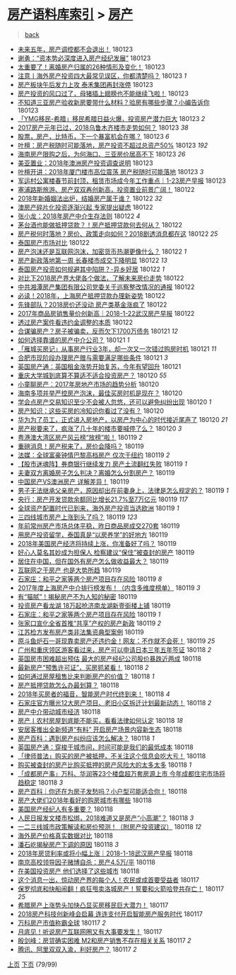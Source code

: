 [房产语料库索引](../../README.md)  > [房产](房产.md)
====
> [back](../README.md)

- [未来五年，房产调控都不会退出！](http://jkwz.applinzi.com/ittc/7061749418632414225.html#%E6%9C%AA%E6%9D%A5%E4%BA%94%E5%B9%B4%EF%BC%8C%E6%88%BF%E4%BA%A7%E8%B0%83%E6%8E%A7%E9%83%BD%E4%B8%8D%E4%BC%9A%E9%80%80%E5%87%BA%EF%BC%81) 180123  
- [谢勇：“资本势必深度进入房产经纪发展”](http://jkwz.applinzi.com/ittc/7061808565155529744.html#%E8%B0%A2%E5%8B%87%EF%BC%9A%E2%80%9C%E8%B5%84%E6%9C%AC%E5%8A%BF%E5%BF%85%E6%B7%B1%E5%BA%A6%E8%BF%9B%E5%85%A5%E6%88%BF%E4%BA%A7%E7%BB%8F%E7%BA%AA%E5%8F%91%E5%B1%95%E2%80%9D) 180123  
- [太重要了！离婚房产归属的26种情形及变化！](http://jkwz.applinzi.com/ittc/7061807066421658640.html#%E5%A4%AA%E9%87%8D%E8%A6%81%E4%BA%86%EF%BC%81%E7%A6%BB%E5%A9%9A%E6%88%BF%E4%BA%A7%E5%BD%92%E5%B1%9E%E7%9A%8426%E7%A7%8D%E6%83%85%E5%BD%A2%E5%8F%8A%E5%8F%98%E5%8C%96%EF%BC%81) 180123  
- [注意丨海外房产投资四大最常见误区，你都清楚吗？](http://jkwz.applinzi.com/ittc/7061797998302856208.html#%E6%B3%A8%E6%84%8F%E4%B8%A8%E6%B5%B7%E5%A4%96%E6%88%BF%E4%BA%A7%E6%8A%95%E8%B5%84%E5%9B%9B%E5%A4%A7%E6%9C%80%E5%B8%B8%E8%A7%81%E8%AF%AF%E5%8C%BA%EF%BC%8C%E4%BD%A0%E9%83%BD%E6%B8%85%E6%A5%9A%E5%90%97%EF%BC%9F) 180123 *1* 
- [房产板块午后发力上攻 泰禾集团再封涨停](http://jkwz.applinzi.com/ittc/7061791642674005002.html#%E6%88%BF%E4%BA%A7%E6%9D%BF%E5%9D%97%E5%8D%88%E5%90%8E%E5%8F%91%E5%8A%9B%E4%B8%8A%E6%94%BB+%E6%B3%B0%E7%A6%BE%E9%9B%86%E5%9B%A2%E5%86%8D%E5%B0%81%E6%B6%A8%E5%81%9C) 180123  
- [房产投资的风口过了，母猪插上翅膀也不能继续飞啦！](http://jkwz.applinzi.com/ittc/7061787249593549834.html#%E6%88%BF%E4%BA%A7%E6%8A%95%E8%B5%84%E7%9A%84%E9%A3%8E%E5%8F%A3%E8%BF%87%E4%BA%86%EF%BC%8C%E6%AF%8D%E7%8C%AA%E6%8F%92%E4%B8%8A%E7%BF%85%E8%86%80%E4%B9%9F%E4%B8%8D%E8%83%BD%E7%BB%A7%E7%BB%AD%E9%A3%9E%E5%95%A6%EF%BC%81) 180123  
- [不知道三亚房产验收新房要带什么材料？验房有哪些步骤？小编告诉你](http://jkwz.applinzi.com/ittc/7061787183646508048.html#%E4%B8%8D%E7%9F%A5%E9%81%93%E4%B8%89%E4%BA%9A%E6%88%BF%E4%BA%A7%E9%AA%8C%E6%94%B6%E6%96%B0%E6%88%BF%E8%A6%81%E5%B8%A6%E4%BB%80%E4%B9%88%E6%9D%90%E6%96%99%EF%BC%9F%E9%AA%8C%E6%88%BF%E6%9C%89%E5%93%AA%E4%BA%9B%E6%AD%A5%E9%AA%A4%EF%BC%9F%E5%B0%8F%E7%BC%96%E5%91%8A%E8%AF%89%E4%BD%A0) 180123  
- [「YMG移民-希腊」移民希腊日益火爆，投资房产潜力巨大](http://jkwz.applinzi.com/ittc/7061771323611546634.html#%E3%80%8CYMG%E7%A7%BB%E6%B0%91-%E5%B8%8C%E8%85%8A%E3%80%8D%E7%A7%BB%E6%B0%91%E5%B8%8C%E8%85%8A%E6%97%A5%E7%9B%8A%E7%81%AB%E7%88%86%EF%BC%8C%E6%8A%95%E8%B5%84%E6%88%BF%E4%BA%A7%E6%BD%9C%E5%8A%9B%E5%B7%A8%E5%A4%A7) 180123 *2* 
- [2017房产元年已过，2018乌鲁木齐楼市走势如何？](http://jkwz.applinzi.com/ittc/7061760514311324678.html#2017%E6%88%BF%E4%BA%A7%E5%85%83%E5%B9%B4%E5%B7%B2%E8%BF%87%EF%BC%8C2018%E4%B9%8C%E9%B2%81%E6%9C%A8%E9%BD%90%E6%A5%BC%E5%B8%82%E8%B5%B0%E5%8A%BF%E5%A6%82%E4%BD%95%EF%BC%9F) 180123 *38* 
- [股票，房产，比特币，下一个暴富机会在哪？](http://jkwz.applinzi.com/ittc/7061734324838073351.html#%E8%82%A1%E7%A5%A8%EF%BC%8C%E6%88%BF%E4%BA%A7%EF%BC%8C%E6%AF%94%E7%89%B9%E5%B8%81%EF%BC%8C%E4%B8%8B%E4%B8%80%E4%B8%AA%E6%9A%B4%E5%AF%8C%E6%9C%BA%E4%BC%9A%E5%9C%A8%E5%93%AA%EF%BC%9F) 180123 *6* 
- [叶檀：房产税随时可能落地，房产投资不超过总资产50%](http://jkwz.applinzi.com/ittc/7061719369954886663.html#%E5%8F%B6%E6%AA%80%EF%BC%9A%E6%88%BF%E4%BA%A7%E7%A8%8E%E9%9A%8F%E6%97%B6%E5%8F%AF%E8%83%BD%E8%90%BD%E5%9C%B0%EF%BC%8C%E6%88%BF%E4%BA%A7%E6%8A%95%E8%B5%84%E4%B8%8D%E8%B6%85%E8%BF%87%E6%80%BB%E8%B5%84%E4%BA%A750%25) 180123 *192* 
- [海南房产限购之后，为何海口、三亚房价居高不下](http://jkwz.applinzi.com/ittc/7061712281342051335.html#%E6%B5%B7%E5%8D%97%E6%88%BF%E4%BA%A7%E9%99%90%E8%B4%AD%E4%B9%8B%E5%90%8E%EF%BC%8C%E4%B8%BA%E4%BD%95%E6%B5%B7%E5%8F%A3%E3%80%81%E4%B8%89%E4%BA%9A%E6%88%BF%E4%BB%B7%E5%B1%85%E9%AB%98%E4%B8%8D%E4%B8%8B) 180123 *26* 
- [美亚置业：2018年澳洲房产投资调查说明](http://jkwz.applinzi.com/ittc/7061708590685881355.html#%E7%BE%8E%E4%BA%9A%E7%BD%AE%E4%B8%9A%EF%BC%9A2018%E5%B9%B4%E6%BE%B3%E6%B4%B2%E6%88%BF%E4%BA%A7%E6%8A%95%E8%B5%84%E8%B0%83%E6%9F%A5%E8%AF%B4%E6%98%8E) 180123  
- [叶檀开讲：2018年厦门楼市高位震荡 房产税随时可能落地](http://jkwz.applinzi.com/ittc/7061690500933747723.html#%E5%8F%B6%E6%AA%80%E5%BC%80%E8%AE%B2%EF%BC%9A2018%E5%B9%B4%E5%8E%A6%E9%97%A8%E6%A5%BC%E5%B8%82%E9%AB%98%E4%BD%8D%E9%9C%87%E8%8D%A1+%E6%88%BF%E4%BA%A7%E7%A8%8E%E9%9A%8F%E6%97%B6%E5%8F%AF%E8%83%BD%E8%90%BD%E5%9C%B0) 180123 *3* 
- [军运村公寓楼春节前封顶，租赁市场成今年工作重点｜1-23房产早报](http://jkwz.applinzi.com/ittc/7061688691607471120.html#%E5%86%9B%E8%BF%90%E6%9D%91%E5%85%AC%E5%AF%93%E6%A5%BC%E6%98%A5%E8%8A%82%E5%89%8D%E5%B0%81%E9%A1%B6%EF%BC%8C%E7%A7%9F%E8%B5%81%E5%B8%82%E5%9C%BA%E6%88%90%E4%BB%8A%E5%B9%B4%E5%B7%A5%E4%BD%9C%E9%87%8D%E7%82%B9%EF%BD%9C1-23%E6%88%BF%E4%BA%A7%E6%97%A9%E6%8A%A5) 180123  
- [塞浦路斯旅游、房产双双再创新高，投资置业前景广阔！](http://jkwz.applinzi.com/ittc/7061498881219494918.html#%E5%A1%9E%E6%B5%A6%E8%B7%AF%E6%96%AF%E6%97%85%E6%B8%B8%E3%80%81%E6%88%BF%E4%BA%A7%E5%8F%8C%E5%8F%8C%E5%86%8D%E5%88%9B%E6%96%B0%E9%AB%98%EF%BC%8C%E6%8A%95%E8%B5%84%E7%BD%AE%E4%B8%9A%E5%89%8D%E6%99%AF%E5%B9%BF%E9%98%94%EF%BC%81) 180122  
- [2018年新婚姻法出炉，结婚房产属于谁？](http://jkwz.applinzi.com/ittc/7061459965821060107.html#2018%E5%B9%B4%E6%96%B0%E5%A9%9A%E5%A7%BB%E6%B3%95%E5%87%BA%E7%82%89%EF%BC%8C%E7%BB%93%E5%A9%9A%E6%88%BF%E4%BA%A7%E5%B1%9E%E4%BA%8E%E8%B0%81%EF%BC%9F) 180122 *32* 
- [澳房产碎片化投资逐渐兴起 专家提出疑虑](http://jkwz.applinzi.com/ittc/7061454340240180241.html#%E6%BE%B3%E6%88%BF%E4%BA%A7%E7%A2%8E%E7%89%87%E5%8C%96%E6%8A%95%E8%B5%84%E9%80%90%E6%B8%90%E5%85%B4%E8%B5%B7+%E4%B8%93%E5%AE%B6%E6%8F%90%E5%87%BA%E7%96%91%E8%99%91) 180122  
- [张小龙：2018年房产中介生存法则](http://jkwz.applinzi.com/ittc/7061451738970588170.html#%E5%BC%A0%E5%B0%8F%E9%BE%99%EF%BC%9A2018%E5%B9%B4%E6%88%BF%E4%BA%A7%E4%B8%AD%E4%BB%8B%E7%94%9F%E5%AD%98%E6%B3%95%E5%88%99) 180122 *4* 
- [茅台酒也能做抵押贷款？！房产抵押贷款何去何从？](http://jkwz.applinzi.com/ittc/7061446884973872144.html#%E8%8C%85%E5%8F%B0%E9%85%92%E4%B9%9F%E8%83%BD%E5%81%9A%E6%8A%B5%E6%8A%BC%E8%B4%B7%E6%AC%BE%EF%BC%9F%EF%BC%81%E6%88%BF%E4%BA%A7%E6%8A%B5%E6%8A%BC%E8%B4%B7%E6%AC%BE%E4%BD%95%E5%8E%BB%E4%BD%95%E4%BB%8E%EF%BC%9F) 180122  
- [房产税何时落地？房价、政策走向如何？2018剧透消息都在这](http://jkwz.applinzi.com/ittc/7061438299116143627.html#%E6%88%BF%E4%BA%A7%E7%A8%8E%E4%BD%95%E6%97%B6%E8%90%BD%E5%9C%B0%EF%BC%9F%E6%88%BF%E4%BB%B7%E3%80%81%E6%94%BF%E7%AD%96%E8%B5%B0%E5%90%91%E5%A6%82%E4%BD%95%EF%BC%9F2018%E5%89%A7%E9%80%8F%E6%B6%88%E6%81%AF%E9%83%BD%E5%9C%A8%E8%BF%99) 180122 *25* 
- [泰国房产市场对比](http://jkwz.applinzi.com/ittc/7061419038704403467.html#%E6%B3%B0%E5%9B%BD%E6%88%BF%E4%BA%A7%E5%B8%82%E5%9C%BA%E5%AF%B9%E6%AF%94) 180122  
- [房产泡沫还是互联网泡沫，加密货币热潮更像什么？](http://jkwz.applinzi.com/ittc/7061418561094829067.html#%E6%88%BF%E4%BA%A7%E6%B3%A1%E6%B2%AB%E8%BF%98%E6%98%AF%E4%BA%92%E8%81%94%E7%BD%91%E6%B3%A1%E6%B2%AB%EF%BC%8C%E5%8A%A0%E5%AF%86%E8%B4%A7%E5%B8%81%E7%83%AD%E6%BD%AE%E6%9B%B4%E5%83%8F%E4%BB%80%E4%B9%88%EF%BC%9F) 180122 *1* 
- [房产新政落地第一周 长春楼市成交下降明显](http://jkwz.applinzi.com/ittc/7061410736708781063.html#%E6%88%BF%E4%BA%A7%E6%96%B0%E6%94%BF%E8%90%BD%E5%9C%B0%E7%AC%AC%E4%B8%80%E5%91%A8+%E9%95%BF%E6%98%A5%E6%A5%BC%E5%B8%82%E6%88%90%E4%BA%A4%E4%B8%8B%E9%99%8D%E6%98%8E%E6%98%BE) 180122 *13* 
- [泰国房产投资如何规避其中陷阱？-异乡好居](http://jkwz.applinzi.com/ittc/7061400136507196433.html#%E6%B3%B0%E5%9B%BD%E6%88%BF%E4%BA%A7%E6%8A%95%E8%B5%84%E5%A6%82%E4%BD%95%E8%A7%84%E9%81%BF%E5%85%B6%E4%B8%AD%E9%99%B7%E9%98%B1%EF%BC%9F-%E5%BC%82%E4%B9%A1%E5%A5%BD%E5%B1%85) 180122 *1* 
- [对比下2018房产界大佬各个做法，了解未来房价走势](http://jkwz.applinzi.com/ittc/7061046568348550154.html#%E5%AF%B9%E6%AF%94%E4%B8%8B2018%E6%88%BF%E4%BA%A7%E7%95%8C%E5%A4%A7%E4%BD%AC%E5%90%84%E4%B8%AA%E5%81%9A%E6%B3%95%EF%BC%8C%E4%BA%86%E8%A7%A3%E6%9C%AA%E6%9D%A5%E6%88%BF%E4%BB%B7%E8%B5%B0%E5%8A%BF) 180122  
- [中共湘潭房产集团有限公司党委关于巡察整改情况的通报](http://jkwz.applinzi.com/ittc/7061379558337414161.html#%E4%B8%AD%E5%85%B1%E6%B9%98%E6%BD%AD%E6%88%BF%E4%BA%A7%E9%9B%86%E5%9B%A2%E6%9C%89%E9%99%90%E5%85%AC%E5%8F%B8%E5%85%9A%E5%A7%94%E5%85%B3%E4%BA%8E%E5%B7%A1%E5%AF%9F%E6%95%B4%E6%94%B9%E6%83%85%E5%86%B5%E7%9A%84%E9%80%9A%E6%8A%A5) 180122  
- [必读！2018年，上海房产抵押贷款办理新姿势](http://jkwz.applinzi.com/ittc/7061350537016902662.html#%E5%BF%85%E8%AF%BB%EF%BC%812018%E5%B9%B4%EF%BC%8C%E4%B8%8A%E6%B5%B7%E6%88%BF%E4%BA%A7%E6%8A%B5%E6%8A%BC%E8%B4%B7%E6%AC%BE%E5%8A%9E%E7%90%86%E6%96%B0%E5%A7%BF%E5%8A%BF) 180122  
- [先锋部队？2018房价还没动 房产类基金涨疯了](http://jkwz.applinzi.com/ittc/7060325221632836625.html#%E5%85%88%E9%94%8B%E9%83%A8%E9%98%9F%EF%BC%9F2018%E6%88%BF%E4%BB%B7%E8%BF%98%E6%B2%A1%E5%8A%A8+%E6%88%BF%E4%BA%A7%E7%B1%BB%E5%9F%BA%E9%87%91%E6%B6%A8%E7%96%AF%E4%BA%86) 180122  
- [2017年商品房销售量价创新高｜2018-1-22武汉房产早报](http://jkwz.applinzi.com/ittc/7061320126270276614.html#2017%E5%B9%B4%E5%95%86%E5%93%81%E6%88%BF%E9%94%80%E5%94%AE%E9%87%8F%E4%BB%B7%E5%88%9B%E6%96%B0%E9%AB%98%EF%BD%9C2018-1-22%E6%AD%A6%E6%B1%89%E6%88%BF%E4%BA%A7%E6%97%A9%E6%8A%A5) 180122  
- [透过房产案件看违约金调整的本质](http://jkwz.applinzi.com/ittc/7061316268131353616.html#%E9%80%8F%E8%BF%87%E6%88%BF%E4%BA%A7%E6%A1%88%E4%BB%B6%E7%9C%8B%E8%BF%9D%E7%BA%A6%E9%87%91%E8%B0%83%E6%95%B4%E7%9A%84%E6%9C%AC%E8%B4%A8) 180122  
- [合谋骗房产？房子被骗卖，反而欠下1700万债务](http://jkwz.applinzi.com/ittc/7061145286305383435.html#%E5%90%88%E8%B0%8B%E9%AA%97%E6%88%BF%E4%BA%A7%EF%BC%9F%E6%88%BF%E5%AD%90%E8%A2%AB%E9%AA%97%E5%8D%96%EF%BC%8C%E5%8F%8D%E8%80%8C%E6%AC%A0%E4%B8%8B1700%E4%B8%87%E5%80%BA%E5%8A%A1) 180121 *12* 
- [如何选择靠谱的房产中介公司？](http://jkwz.applinzi.com/ittc/7061115070052828176.html#%E5%A6%82%E4%BD%95%E9%80%89%E6%8B%A9%E9%9D%A0%E8%B0%B1%E7%9A%84%E6%88%BF%E4%BA%A7%E4%B8%AD%E4%BB%8B%E5%85%AC%E5%8F%B8%EF%BC%9F) 180121 *1* 
- [「雁城买房记」从事房产行业3年，却一次又一次错过购房时机](http://jkwz.applinzi.com/ittc/7061036224687375366.html#%E3%80%8C%E9%9B%81%E5%9F%8E%E4%B9%B0%E6%88%BF%E8%AE%B0%E3%80%8D%E4%BB%8E%E4%BA%8B%E6%88%BF%E4%BA%A7%E8%A1%8C%E4%B8%9A3%E5%B9%B4%EF%BC%8C%E5%8D%B4%E4%B8%80%E6%AC%A1%E5%8F%88%E4%B8%80%E6%AC%A1%E9%94%99%E8%BF%87%E8%B4%AD%E6%88%BF%E6%97%B6%E6%9C%BA) 180121 *11* 
- [合肥市现阶段办理房产赠与需要满足哪些条件](http://jkwz.applinzi.com/ittc/7061016267698209808.html#%E5%90%88%E8%82%A5%E5%B8%82%E7%8E%B0%E9%98%B6%E6%AE%B5%E5%8A%9E%E7%90%86%E6%88%BF%E4%BA%A7%E8%B5%A0%E4%B8%8E%E9%9C%80%E8%A6%81%E6%BB%A1%E8%B6%B3%E5%93%AA%E4%BA%9B%E6%9D%A1%E4%BB%B6) 180121 *3* 
- [英国房产通：英国租金涨势开始复苏，今年有望回升](http://jkwz.applinzi.com/ittc/7060992810784654353.html#%E8%8B%B1%E5%9B%BD%E6%88%BF%E4%BA%A7%E9%80%9A%EF%BC%9A%E8%8B%B1%E5%9B%BD%E7%A7%9F%E9%87%91%E6%B6%A8%E5%8A%BF%E5%BC%80%E5%A7%8B%E5%A4%8D%E8%8B%8F%EF%BC%8C%E4%BB%8A%E5%B9%B4%E6%9C%89%E6%9C%9B%E5%9B%9E%E5%8D%87) 180121  
- [重庆大学城到底算不算适不适合投资房产？](http://jkwz.applinzi.com/ittc/7060702249305506826.html#%E9%87%8D%E5%BA%86%E5%A4%A7%E5%AD%A6%E5%9F%8E%E5%88%B0%E5%BA%95%E7%AE%97%E4%B8%8D%E7%AE%97%E9%80%82%E4%B8%8D%E9%80%82%E5%90%88%E6%8A%95%E8%B5%84%E6%88%BF%E4%BA%A7%EF%BC%9F) 180120 *55* 
- [小童聊房产：2017年房地产市场的趋势分析](http://jkwz.applinzi.com/ittc/7060695026990842887.html#%E5%B0%8F%E7%AB%A5%E8%81%8A%E6%88%BF%E4%BA%A7%EF%BC%9A2017%E5%B9%B4%E6%88%BF%E5%9C%B0%E4%BA%A7%E5%B8%82%E5%9C%BA%E7%9A%84%E8%B6%8B%E5%8A%BF%E5%88%86%E6%9E%90) 180120  
- [海南多项并举严控房产泡沫，最佳买房时机是现在？](http://jkwz.applinzi.com/ittc/7060688941638747143.html#%E6%B5%B7%E5%8D%97%E5%A4%9A%E9%A1%B9%E5%B9%B6%E4%B8%BE%E4%B8%A5%E6%8E%A7%E6%88%BF%E4%BA%A7%E6%B3%A1%E6%B2%AB%EF%BC%8C%E6%9C%80%E4%BD%B3%E4%B9%B0%E6%88%BF%E6%97%B6%E6%9C%BA%E6%98%AF%E7%8E%B0%E5%9C%A8%EF%BC%9F) 180120  
- [学会点房产交易知识至少不会被人忽悠，还可以避免纠纷出现](http://jkwz.applinzi.com/ittc/7060685026608284689.html#%E5%AD%A6%E4%BC%9A%E7%82%B9%E6%88%BF%E4%BA%A7%E4%BA%A4%E6%98%93%E7%9F%A5%E8%AF%86%E8%87%B3%E5%B0%91%E4%B8%8D%E4%BC%9A%E8%A2%AB%E4%BA%BA%E5%BF%BD%E6%82%A0%EF%BC%8C%E8%BF%98%E5%8F%AF%E4%BB%A5%E9%81%BF%E5%85%8D%E7%BA%A0%E7%BA%B7%E5%87%BA%E7%8E%B0) 180120 *1* 
- [房产知识：这些买房的冷知识你看过了没有？](http://jkwz.applinzi.com/ittc/7060680994409939975.html#%E6%88%BF%E4%BA%A7%E7%9F%A5%E8%AF%86%EF%BC%9A%E8%BF%99%E4%BA%9B%E4%B9%B0%E6%88%BF%E7%9A%84%E5%86%B7%E7%9F%A5%E8%AF%86%E4%BD%A0%E7%9C%8B%E8%BF%87%E4%BA%86%E6%B2%A1%E6%9C%89%EF%BC%9F) 180120  
- [华为为了员工，正式进入房地产，以房产为中心的时代接近尾声了](http://jkwz.applinzi.com/ittc/7060630385640080394.html#%E5%8D%8E%E4%B8%BA%E4%B8%BA%E4%BA%86%E5%91%98%E5%B7%A5%EF%BC%8C%E6%AD%A3%E5%BC%8F%E8%BF%9B%E5%85%A5%E6%88%BF%E5%9C%B0%E4%BA%A7%EF%BC%8C%E4%BB%A5%E6%88%BF%E4%BA%A7%E4%B8%BA%E4%B8%AD%E5%BF%83%E7%9A%84%E6%97%B6%E4%BB%A3%E6%8E%A5%E8%BF%91%E5%B0%BE%E5%A3%B0%E4%BA%86) 180120 *21* 
- [房产税要来了，疯涨了几十年的楼市要喊停了么？](http://jkwz.applinzi.com/ittc/7060612804053042182.html#%E6%88%BF%E4%BA%A7%E7%A8%8E%E8%A6%81%E6%9D%A5%E4%BA%86%EF%BC%8C%E7%96%AF%E6%B6%A8%E4%BA%86%E5%87%A0%E5%8D%81%E5%B9%B4%E7%9A%84%E6%A5%BC%E5%B8%82%E8%A6%81%E5%96%8A%E5%81%9C%E4%BA%86%E4%B9%88%EF%BC%9F) 180120 *3* 
- [粤港澳大湾区房产风云榜“放榜”啦！](http://jkwz.applinzi.com/ittc/7060349304009393159.html#%E7%B2%A4%E6%B8%AF%E6%BE%B3%E5%A4%A7%E6%B9%BE%E5%8C%BA%E6%88%BF%E4%BA%A7%E9%A3%8E%E4%BA%91%E6%A6%9C%E2%80%9C%E6%94%BE%E6%A6%9C%E2%80%9D%E5%95%A6%EF%BC%81) 180119 *2* 
- [重磅消息！房产税来了，房价会降吗？](http://jkwz.applinzi.com/ittc/7060343739598242823.html#%E9%87%8D%E7%A3%85%E6%B6%88%E6%81%AF%EF%BC%81%E6%88%BF%E4%BA%A7%E7%A8%8E%E6%9D%A5%E4%BA%86%EF%BC%8C%E6%88%BF%E4%BB%B7%E4%BC%9A%E9%99%8D%E5%90%97%EF%BC%9F) 180119  
- [法媒：全球富豪钟情巴黎高档房产 仅次于纽约](http://jkwz.applinzi.com/ittc/7060328943033254918.html#%E6%B3%95%E5%AA%92%EF%BC%9A%E5%85%A8%E7%90%83%E5%AF%8C%E8%B1%AA%E9%92%9F%E6%83%85%E5%B7%B4%E9%BB%8E%E9%AB%98%E6%A1%A3%E6%88%BF%E4%BA%A7+%E4%BB%85%E6%AC%A1%E4%BA%8E%E7%BA%BD%E7%BA%A6) 180119 *2* 
- [【股市迷魂阵】券商银行继续发力 房产土流翻红失败](http://jkwz.applinzi.com/ittc/7060335539444515856.html#%E3%80%90%E8%82%A1%E5%B8%82%E8%BF%B7%E9%AD%82%E9%98%B5%E3%80%91%E5%88%B8%E5%95%86%E9%93%B6%E8%A1%8C%E7%BB%A7%E7%BB%AD%E5%8F%91%E5%8A%9B+%E6%88%BF%E4%BA%A7%E5%9C%9F%E6%B5%81%E7%BF%BB%E7%BA%A2%E5%A4%B1%E8%B4%A5) 180119 *1* 
- [夫妻双方离婚房子怎么判决？离婚怎么分割房产？](http://jkwz.applinzi.com/ittc/7060321260263703563.html#%E5%A4%AB%E5%A6%BB%E5%8F%8C%E6%96%B9%E7%A6%BB%E5%A9%9A%E6%88%BF%E5%AD%90%E6%80%8E%E4%B9%88%E5%88%A4%E5%86%B3%EF%BC%9F%E7%A6%BB%E5%A9%9A%E6%80%8E%E4%B9%88%E5%88%86%E5%89%B2%E6%88%BF%E4%BA%A7%EF%BC%9F) 180119  
- [中国房产VS澳洲房产 详解差异！](http://jkwz.applinzi.com/ittc/7060320981640283153.html#%E4%B8%AD%E5%9B%BD%E6%88%BF%E4%BA%A7VS%E6%BE%B3%E6%B4%B2%E6%88%BF%E4%BA%A7+%E8%AF%A6%E8%A7%A3%E5%B7%AE%E5%BC%82%EF%BC%81) 180119  
- [男子无法继承父亲房产，原因却出在前妻身上，法律是怎么规定的？](http://jkwz.applinzi.com/ittc/7060311930785235979.html#%E7%94%B7%E5%AD%90%E6%97%A0%E6%B3%95%E7%BB%A7%E6%89%BF%E7%88%B6%E4%BA%B2%E6%88%BF%E4%BA%A7%EF%BC%8C%E5%8E%9F%E5%9B%A0%E5%8D%B4%E5%87%BA%E5%9C%A8%E5%89%8D%E5%A6%BB%E8%BA%AB%E4%B8%8A%EF%BC%8C%E6%B3%95%E5%BE%8B%E6%98%AF%E6%80%8E%E4%B9%88%E8%A7%84%E5%AE%9A%E7%9A%84%EF%BC%9F) 180119 *1* 
- [央行：房产开发贷款余额同比增长21.7%至7万亿元](http://jkwz.applinzi.com/ittc/7060309213593469969.html#%E5%A4%AE%E8%A1%8C%EF%BC%9A%E6%88%BF%E4%BA%A7%E5%BC%80%E5%8F%91%E8%B4%B7%E6%AC%BE%E4%BD%99%E9%A2%9D%E5%90%8C%E6%AF%94%E5%A2%9E%E9%95%BF21.7%25%E8%87%B37%E4%B8%87%E4%BA%BF%E5%85%83) 180119 *117* 
- [全球资产配置时代已到来，海外房产投资当选欧洲](http://jkwz.applinzi.com/ittc/7059540900198220811.html#%E5%85%A8%E7%90%83%E8%B5%84%E4%BA%A7%E9%85%8D%E7%BD%AE%E6%97%B6%E4%BB%A3%E5%B7%B2%E5%88%B0%E6%9D%A5%EF%BC%8C%E6%B5%B7%E5%A4%96%E6%88%BF%E4%BA%A7%E6%8A%95%E8%B5%84%E5%BD%93%E9%80%89%E6%AC%A7%E6%B4%B2) 180119 *1* 
- [三四线城市房产上涨到头了吗？](http://jkwz.applinzi.com/ittc/7060272899057779719.html#%E4%B8%89%E5%9B%9B%E7%BA%BF%E5%9F%8E%E5%B8%82%E6%88%BF%E4%BA%A7%E4%B8%8A%E6%B6%A8%E5%88%B0%E5%A4%B4%E4%BA%86%E5%90%97%EF%BC%9F) 180119 *123* 
- [年前常州房产市场总体平稳，昨日商品房成交270套](http://jkwz.applinzi.com/ittc/7060260928199590923.html#%E5%B9%B4%E5%89%8D%E5%B8%B8%E5%B7%9E%E6%88%BF%E4%BA%A7%E5%B8%82%E5%9C%BA%E6%80%BB%E4%BD%93%E5%B9%B3%E7%A8%B3%EF%BC%8C%E6%98%A8%E6%97%A5%E5%95%86%E5%93%81%E6%88%BF%E6%88%90%E4%BA%A4270%E5%A5%97) 180119  
- [用房产投资留学，泰国真是“以房养学”的好地方](http://jkwz.applinzi.com/ittc/7060248221828252679.html#%E7%94%A8%E6%88%BF%E4%BA%A7%E6%8A%95%E8%B5%84%E7%95%99%E5%AD%A6%EF%BC%8C%E6%B3%B0%E5%9B%BD%E7%9C%9F%E6%98%AF%E2%80%9C%E4%BB%A5%E6%88%BF%E5%85%BB%E5%AD%A6%E2%80%9D%E7%9A%84%E5%A5%BD%E5%9C%B0%E6%96%B9) 180119  
- [2018年美国房产经济将持续上涨，你准备好了吗？](http://jkwz.applinzi.com/ittc/7060239253357724689.html#2018%E5%B9%B4%E7%BE%8E%E5%9B%BD%E6%88%BF%E4%BA%A7%E7%BB%8F%E6%B5%8E%E5%B0%86%E6%8C%81%E7%BB%AD%E4%B8%8A%E6%B6%A8%EF%BC%8C%E4%BD%A0%E5%87%86%E5%A4%87%E5%A5%BD%E4%BA%86%E5%90%97%EF%BC%9F) 180119  
- [好心人莫名其妙成为担保人 检察建议“保住”被查封的房产](http://jkwz.applinzi.com/ittc/7060235175013647370.html#%E5%A5%BD%E5%BF%83%E4%BA%BA%E8%8E%AB%E5%90%8D%E5%85%B6%E5%A6%99%E6%88%90%E4%B8%BA%E6%8B%85%E4%BF%9D%E4%BA%BA+%E6%A3%80%E5%AF%9F%E5%BB%BA%E8%AE%AE%E2%80%9C%E4%BF%9D%E4%BD%8F%E2%80%9D%E8%A2%AB%E6%9F%A5%E5%B0%81%E7%9A%84%E6%88%BF%E4%BA%A7) 180119  
- [居住在中国，但在国外有房产怎么做收益最大？](http://jkwz.applinzi.com/ittc/7060233015987274758.html#%E5%B1%85%E4%BD%8F%E5%9C%A8%E4%B8%AD%E5%9B%BD%EF%BC%8C%E4%BD%86%E5%9C%A8%E5%9B%BD%E5%A4%96%E6%9C%89%E6%88%BF%E4%BA%A7%E6%80%8E%E4%B9%88%E5%81%9A%E6%94%B6%E7%9B%8A%E6%9C%80%E5%A4%A7%EF%BC%9F) 180119  
- [互联网之于房产 也是大势所趋](http://jkwz.applinzi.com/ittc/7060228146064786442.html#%E4%BA%92%E8%81%94%E7%BD%91%E4%B9%8B%E4%BA%8E%E6%88%BF%E4%BA%A7+%E4%B9%9F%E6%98%AF%E5%A4%A7%E5%8A%BF%E6%89%80%E8%B6%8B) 180119  
- [石家庄：和平之家等两个房产项目存在风险](http://jkwz.applinzi.com/ittc/7060227750294455307.html#%E7%9F%B3%E5%AE%B6%E5%BA%84%EF%BC%9A%E5%92%8C%E5%B9%B3%E4%B9%8B%E5%AE%B6%E7%AD%89%E4%B8%A4%E4%B8%AA%E6%88%BF%E4%BA%A7%E9%A1%B9%E7%9B%AE%E5%AD%98%E5%9C%A8%E9%A3%8E%E9%99%A9) 180119 *8* 
- [2017年度上海房产中介排行榜发布！（内含多维度榜单）](http://jkwz.applinzi.com/ittc/7060224669875962890.html#2017%E5%B9%B4%E5%BA%A6%E4%B8%8A%E6%B5%B7%E6%88%BF%E4%BA%A7%E4%B8%AD%E4%BB%8B%E6%8E%92%E8%A1%8C%E6%A6%9C%E5%8F%91%E5%B8%83%EF%BC%81%EF%BC%88%E5%86%85%E5%90%AB%E5%A4%9A%E7%BB%B4%E5%BA%A6%E6%A6%9C%E5%8D%95%EF%BC%89) 180119 *3* 
- [有“猫腻”！揭秘房产不为人知的秘密](http://jkwz.applinzi.com/ittc/7060224459112186887.html#%E6%9C%89%E2%80%9C%E7%8C%AB%E8%85%BB%E2%80%9D%EF%BC%81%E6%8F%AD%E7%A7%98%E6%88%BF%E4%BA%A7%E4%B8%8D%E4%B8%BA%E4%BA%BA%E7%9F%A5%E7%9A%84%E7%A7%98%E5%AF%86) 180119  
- [投资房产看龙湖 18万起抢济南龙湖新壹街楼上铺](http://jkwz.applinzi.com/ittc/7060221345906820107.html#%E6%8A%95%E8%B5%84%E6%88%BF%E4%BA%A7%E7%9C%8B%E9%BE%99%E6%B9%96+18%E4%B8%87%E8%B5%B7%E6%8A%A2%E6%B5%8E%E5%8D%97%E9%BE%99%E6%B9%96%E6%96%B0%E5%A3%B9%E8%A1%97%E6%A5%BC%E4%B8%8A%E9%93%BA) 180119  
- [石家庄：和平之家等两个房产项目存在风险](http://jkwz.applinzi.com/ittc/7060219667707069447.html#%E7%9F%B3%E5%AE%B6%E5%BA%84%EF%BC%9A%E5%92%8C%E5%B9%B3%E4%B9%8B%E5%AE%B6%E7%AD%89%E4%B8%A4%E4%B8%AA%E6%88%BF%E4%BA%A7%E9%A1%B9%E7%9B%AE%E5%AD%98%E5%9C%A8%E9%A3%8E%E9%99%A9) 180119 *1* 
- [张家口宣化全省首推“共享”产权的房产新政](http://jkwz.applinzi.com/ittc/7060205844589724678.html#%E5%BC%A0%E5%AE%B6%E5%8F%A3%E5%AE%A3%E5%8C%96%E5%85%A8%E7%9C%81%E9%A6%96%E6%8E%A8%E2%80%9C%E5%85%B1%E4%BA%AB%E2%80%9D%E4%BA%A7%E6%9D%83%E7%9A%84%E6%88%BF%E4%BA%A7%E6%96%B0%E6%94%BF) 180119 *2* 
- [江苏检方发布房产类非法集资典型案例](http://jkwz.applinzi.com/ittc/7060183615080498192.html#%E6%B1%9F%E8%8B%8F%E6%A3%80%E6%96%B9%E5%8F%91%E5%B8%83%E6%88%BF%E4%BA%A7%E7%B1%BB%E9%9D%9E%E6%B3%95%E9%9B%86%E8%B5%84%E5%85%B8%E5%9E%8B%E6%A1%88%E4%BE%8B) 180119  
- [原斗鱼炉石一哥现靠卖房产还违约金！网友：不作就不会死！](http://jkwz.applinzi.com/ittc/7060087722905961482.html#%E5%8E%9F%E6%96%97%E9%B1%BC%E7%82%89%E7%9F%B3%E4%B8%80%E5%93%A5%E7%8E%B0%E9%9D%A0%E5%8D%96%E6%88%BF%E4%BA%A7%E8%BF%98%E8%BF%9D%E7%BA%A6%E9%87%91%EF%BC%81%E7%BD%91%E5%8F%8B%EF%BC%9A%E4%B8%8D%E4%BD%9C%E5%B0%B1%E4%B8%8D%E4%BC%9A%E6%AD%BB%EF%BC%81) 180119 *25* 
- [广州和重庆领区游客看过来，房产可以申请日本三年五年签证](http://jkwz.applinzi.com/ittc/7060039266619360266.html#%E5%B9%BF%E5%B7%9E%E5%92%8C%E9%87%8D%E5%BA%86%E9%A2%86%E5%8C%BA%E6%B8%B8%E5%AE%A2%E7%9C%8B%E8%BF%87%E6%9D%A5%EF%BC%8C%E6%88%BF%E4%BA%A7%E5%8F%AF%E4%BB%A5%E7%94%B3%E8%AF%B7%E6%97%A5%E6%9C%AC%E4%B8%89%E5%B9%B4%E4%BA%94%E5%B9%B4%E7%AD%BE%E8%AF%81) 180118 *2* 
- [英国房市困难超出预估 最大的房产经纪公司股价暴跌近两成](http://jkwz.applinzi.com/ittc/7059995049125741579.html#%E8%8B%B1%E5%9B%BD%E6%88%BF%E5%B8%82%E5%9B%B0%E9%9A%BE%E8%B6%85%E5%87%BA%E9%A2%84%E4%BC%B0+%E6%9C%80%E5%A4%A7%E7%9A%84%E6%88%BF%E4%BA%A7%E7%BB%8F%E7%BA%AA%E5%85%AC%E5%8F%B8%E8%82%A1%E4%BB%B7%E6%9A%B4%E8%B7%8C%E8%BF%91%E4%B8%A4%E6%88%90) 180118  
- [最新房产“预售许可证”，买房抓紧看！](http://jkwz.applinzi.com/ittc/7059979750431261712.html#%E6%9C%80%E6%96%B0%E6%88%BF%E4%BA%A7%E2%80%9C%E9%A2%84%E5%94%AE%E8%AE%B8%E5%8F%AF%E8%AF%81%E2%80%9D%EF%BC%8C%E4%B9%B0%E6%88%BF%E6%8A%93%E7%B4%A7%E7%9C%8B%EF%BC%81) 180118 *2* 
- [如何通过房屋租售比来判断房产的价值？](http://jkwz.applinzi.com/ittc/7059979058136220689.html#%E5%A6%82%E4%BD%95%E9%80%9A%E8%BF%87%E6%88%BF%E5%B1%8B%E7%A7%9F%E5%94%AE%E6%AF%94%E6%9D%A5%E5%88%A4%E6%96%AD%E6%88%BF%E4%BA%A7%E7%9A%84%E4%BB%B7%E5%80%BC%EF%BC%9F) 180118 *1* 
- [房产抵押贷款怎么办最划算？](http://jkwz.applinzi.com/ittc/7059968552793015307.html#%E6%88%BF%E4%BA%A7%E6%8A%B5%E6%8A%BC%E8%B4%B7%E6%AC%BE%E6%80%8E%E4%B9%88%E5%8A%9E%E6%9C%80%E5%88%92%E7%AE%97%EF%BC%9F) 180118  
- [2018年买房者的福音，智能房产时代终到来！](http://jkwz.applinzi.com/ittc/7059955218689557515.html#2018%E5%B9%B4%E4%B9%B0%E6%88%BF%E8%80%85%E7%9A%84%E7%A6%8F%E9%9F%B3%EF%BC%8C%E6%99%BA%E8%83%BD%E6%88%BF%E4%BA%A7%E6%97%B6%E4%BB%A3%E7%BB%88%E5%88%B0%E6%9D%A5%EF%BC%81) 180118 *4* 
- [石家庄官方曝光12大房产项目、老旧小区拆迁计划最新动态！](http://jkwz.applinzi.com/ittc/7059927712284541958.html#%E7%9F%B3%E5%AE%B6%E5%BA%84%E5%AE%98%E6%96%B9%E6%9B%9D%E5%85%8912%E5%A4%A7%E6%88%BF%E4%BA%A7%E9%A1%B9%E7%9B%AE%E3%80%81%E8%80%81%E6%97%A7%E5%B0%8F%E5%8C%BA%E6%8B%86%E8%BF%81%E8%AE%A1%E5%88%92%E6%9C%80%E6%96%B0%E5%8A%A8%E6%80%81%EF%BC%81) 180118 *2* 
- [房产中介带动城市经济](http://jkwz.applinzi.com/ittc/7059940765885531153.html#%E6%88%BF%E4%BA%A7%E4%B8%AD%E4%BB%8B%E5%B8%A6%E5%8A%A8%E5%9F%8E%E5%B8%82%E7%BB%8F%E6%B5%8E) 180118  
- [房产丨农村房屋到底能不能买，看看法律如何认定](http://jkwz.applinzi.com/ittc/7059933681185981450.html#%E6%88%BF%E4%BA%A7%E4%B8%A8%E5%86%9C%E6%9D%91%E6%88%BF%E5%B1%8B%E5%88%B0%E5%BA%95%E8%83%BD%E4%B8%8D%E8%83%BD%E4%B9%B0%EF%BC%8C%E7%9C%8B%E7%9C%8B%E6%B3%95%E5%BE%8B%E5%A6%82%E4%BD%95%E8%AE%A4%E5%AE%9A) 180118 *18* 
- [安居客推出全新频道“有料” 开启房产场景内容新生态](http://jkwz.applinzi.com/ittc/7059927304640136202.html#%E5%AE%89%E5%B1%85%E5%AE%A2%E6%8E%A8%E5%87%BA%E5%85%A8%E6%96%B0%E9%A2%91%E9%81%93%E2%80%9C%E6%9C%89%E6%96%99%E2%80%9D+%E5%BC%80%E5%90%AF%E6%88%BF%E4%BA%A7%E5%9C%BA%E6%99%AF%E5%86%85%E5%AE%B9%E6%96%B0%E7%94%9F%E6%80%81) 180118  
- [房产百科：遇到房产纠纷应该怎么解决？](http://jkwz.applinzi.com/ittc/7059923329048118282.html#%E6%88%BF%E4%BA%A7%E7%99%BE%E7%A7%91%EF%BC%9A%E9%81%87%E5%88%B0%E6%88%BF%E4%BA%A7%E7%BA%A0%E7%BA%B7%E5%BA%94%E8%AF%A5%E6%80%8E%E4%B9%88%E8%A7%A3%E5%86%B3%EF%BC%9F) 180118 *1* 
- [英国房产通：穿梭于城市间，时间可能是我们的最低成本](http://jkwz.applinzi.com/ittc/7059915017757918225.html#%E8%8B%B1%E5%9B%BD%E6%88%BF%E4%BA%A7%E9%80%9A%EF%BC%9A%E7%A9%BF%E6%A2%AD%E4%BA%8E%E5%9F%8E%E5%B8%82%E9%97%B4%EF%BC%8C%E6%97%B6%E9%97%B4%E5%8F%AF%E8%83%BD%E6%98%AF%E6%88%91%E4%BB%AC%E7%9A%84%E6%9C%80%E4%BD%8E%E6%88%90%E6%9C%AC) 180118  
- [「律师普法」购买的房产被抵押，不关注这个信息会吃大亏！](http://jkwz.applinzi.com/ittc/7059896242719425543.html#%E3%80%8C%E5%BE%8B%E5%B8%88%E6%99%AE%E6%B3%95%E3%80%8D%E8%B4%AD%E4%B9%B0%E7%9A%84%E6%88%BF%E4%BA%A7%E8%A2%AB%E6%8A%B5%E6%8A%BC%EF%BC%8C%E4%B8%8D%E5%85%B3%E6%B3%A8%E8%BF%99%E4%B8%AA%E4%BF%A1%E6%81%AF%E4%BC%9A%E5%90%83%E5%A4%A7%E4%BA%8F%EF%BC%81) 180118  
- [购买被查封的房产比购买抵押的房产风险大的太多太多](http://jkwz.applinzi.com/ittc/7059638475999937552.html#%E8%B4%AD%E4%B9%B0%E8%A2%AB%E6%9F%A5%E5%B0%81%E7%9A%84%E6%88%BF%E4%BA%A7%E6%AF%94%E8%B4%AD%E4%B9%B0%E6%8A%B5%E6%8A%BC%E7%9A%84%E6%88%BF%E4%BA%A7%E9%A3%8E%E9%99%A9%E5%A4%A7%E7%9A%84%E5%A4%AA%E5%A4%9A%E5%A4%AA%E5%A4%9A) 180118 *1* 
- [「成都房产事」万科、华润等23个楼盘超万套房源上市 今年成都住宅市场将趋稳定](http://jkwz.applinzi.com/ittc/7059885823015519249.html#%E3%80%8C%E6%88%90%E9%83%BD%E6%88%BF%E4%BA%A7%E4%BA%8B%E3%80%8D%E4%B8%87%E7%A7%91%E3%80%81%E5%8D%8E%E6%B6%A6%E7%AD%8923%E4%B8%AA%E6%A5%BC%E7%9B%98%E8%B6%85%E4%B8%87%E5%A5%97%E6%88%BF%E6%BA%90%E4%B8%8A%E5%B8%82+%E4%BB%8A%E5%B9%B4%E6%88%90%E9%83%BD%E4%BD%8F%E5%AE%85%E5%B8%82%E5%9C%BA%E5%B0%86%E8%B6%8B%E7%A8%B3%E5%AE%9A) 180118 *3* 
- [房产百科｜你还在为房子发愁吗？小户型可能适合你！](http://jkwz.applinzi.com/ittc/7059879156030899216.html#%E6%88%BF%E4%BA%A7%E7%99%BE%E7%A7%91%EF%BD%9C%E4%BD%A0%E8%BF%98%E5%9C%A8%E4%B8%BA%E6%88%BF%E5%AD%90%E5%8F%91%E6%84%81%E5%90%97%EF%BC%9F%E5%B0%8F%E6%88%B7%E5%9E%8B%E5%8F%AF%E8%83%BD%E9%80%82%E5%90%88%E4%BD%A0%EF%BC%81) 180118  
- [房产大佬们2018年看好的购房城市有哪些](http://jkwz.applinzi.com/ittc/7059876401807623179.html#%E6%88%BF%E4%BA%A7%E5%A4%A7%E4%BD%AC%E4%BB%AC2018%E5%B9%B4%E7%9C%8B%E5%A5%BD%E7%9A%84%E8%B4%AD%E6%88%BF%E5%9F%8E%E5%B8%82%E6%9C%89%E5%93%AA%E4%BA%9B) 180118  
- [美国房产经纪人有多重要？](http://jkwz.applinzi.com/ittc/7059875507091276816.html#%E7%BE%8E%E5%9B%BD%E6%88%BF%E4%BA%A7%E7%BB%8F%E7%BA%AA%E4%BA%BA%E6%9C%89%E5%A4%9A%E9%87%8D%E8%A6%81%EF%BC%9F) 180118  
- [人民日报发文楼市松绑，2018难道又是房产“小高潮”？](http://jkwz.applinzi.com/ittc/7059873166732559366.html#%E4%BA%BA%E6%B0%91%E6%97%A5%E6%8A%A5%E5%8F%91%E6%96%87%E6%A5%BC%E5%B8%82%E6%9D%BE%E7%BB%91%EF%BC%8C2018%E9%9A%BE%E9%81%93%E5%8F%88%E6%98%AF%E6%88%BF%E4%BA%A7%E2%80%9C%E5%B0%8F%E9%AB%98%E6%BD%AE%E2%80%9D%EF%BC%9F) 180118 *3* 
- [一二三线城市政策解读和房价预测！（附房产投资建议）](http://jkwz.applinzi.com/ittc/7059862744910529542.html#%E4%B8%80%E4%BA%8C%E4%B8%89%E7%BA%BF%E5%9F%8E%E5%B8%82%E6%94%BF%E7%AD%96%E8%A7%A3%E8%AF%BB%E5%92%8C%E6%88%BF%E4%BB%B7%E9%A2%84%E6%B5%8B%EF%BC%81%EF%BC%88%E9%99%84%E6%88%BF%E4%BA%A7%E6%8A%95%E8%B5%84%E5%BB%BA%E8%AE%AE%EF%BC%89) 180118 *12* 
- [海外房产价格真实数据对比](http://jkwz.applinzi.com/ittc/7059856555271259152.html#%E6%B5%B7%E5%A4%96%E6%88%BF%E4%BA%A7%E4%BB%B7%E6%A0%BC%E7%9C%9F%E5%AE%9E%E6%95%B0%E6%8D%AE%E5%AF%B9%E6%AF%94) 180118  
- [潘石屹揭秘房产下调的原因](http://jkwz.applinzi.com/ittc/7059844836943725578.html#%E6%BD%98%E7%9F%B3%E5%B1%B9%E6%8F%AD%E7%A7%98%E6%88%BF%E4%BA%A7%E4%B8%8B%E8%B0%83%E7%9A%84%E5%8E%9F%E5%9B%A0) 180118 *3* 
- [2018年房贷利率或将小幅上涨｜2018-1-18武汉房产早报](http://jkwz.applinzi.com/ittc/7059833188350690310.html#2018%E5%B9%B4%E6%88%BF%E8%B4%B7%E5%88%A9%E7%8E%87%E6%88%96%E5%B0%86%E5%B0%8F%E5%B9%85%E4%B8%8A%E6%B6%A8%EF%BD%9C2018-1-18%E6%AD%A6%E6%B1%89%E6%88%BF%E4%BA%A7%E6%97%A9%E6%8A%A5) 180118  
- [南京高校领导因子赌博自杀：房产4.5万/平](http://jkwz.applinzi.com/ittc/7059820131213902864.html#%E5%8D%97%E4%BA%AC%E9%AB%98%E6%A0%A1%E9%A2%86%E5%AF%BC%E5%9B%A0%E5%AD%90%E8%B5%8C%E5%8D%9A%E8%87%AA%E6%9D%80%EF%BC%9A%E6%88%BF%E4%BA%A74.5%E4%B8%87%2F%E5%B9%B3) 180118  
- [在美国投资房产 他们选择了这些城市](http://jkwz.applinzi.com/ittc/7059818324802667526.html#%E5%9C%A8%E7%BE%8E%E5%9B%BD%E6%8A%95%E8%B5%84%E6%88%BF%E4%BA%A7+%E4%BB%96%E4%BB%AC%E9%80%89%E6%8B%A9%E4%BA%86%E8%BF%99%E4%BA%9B%E5%9F%8E%E5%B8%82) 180118  
- [这个消息一出，惊动房产界的每个人！农民或成首要受益者](http://jkwz.applinzi.com/ittc/7059626182079677446.html#%E8%BF%99%E4%B8%AA%E6%B6%88%E6%81%AF%E4%B8%80%E5%87%BA%EF%BC%8C%E6%83%8A%E5%8A%A8%E6%88%BF%E4%BA%A7%E7%95%8C%E7%9A%84%E6%AF%8F%E4%B8%AA%E4%BA%BA%EF%BC%81%E5%86%9C%E6%B0%91%E6%88%96%E6%88%90%E9%A6%96%E8%A6%81%E5%8F%97%E7%9B%8A%E8%80%85) 180117  
- [保罗彻底和快船闹翻！疯狂甩卖洛城房产！誓要和火箭哈登共存亡！](http://jkwz.applinzi.com/ittc/7059617779072631814.html#%E4%BF%9D%E7%BD%97%E5%BD%BB%E5%BA%95%E5%92%8C%E5%BF%AB%E8%88%B9%E9%97%B9%E7%BF%BB%EF%BC%81%E7%96%AF%E7%8B%82%E7%94%A9%E5%8D%96%E6%B4%9B%E5%9F%8E%E6%88%BF%E4%BA%A7%EF%BC%81%E8%AA%93%E8%A6%81%E5%92%8C%E7%81%AB%E7%AE%AD%E5%93%88%E7%99%BB%E5%85%B1%E5%AD%98%E4%BA%A1%EF%BC%81) 180117 *25* 
- [希腊房产上涨势头加快凸显买房移民巨大潜力！](http://jkwz.applinzi.com/ittc/7059615804125873158.html#%E5%B8%8C%E8%85%8A%E6%88%BF%E4%BA%A7%E4%B8%8A%E6%B6%A8%E5%8A%BF%E5%A4%B4%E5%8A%A0%E5%BF%AB%E5%87%B8%E6%98%BE%E4%B9%B0%E6%88%BF%E7%A7%BB%E6%B0%91%E5%B7%A8%E5%A4%A7%E6%BD%9C%E5%8A%9B%EF%BC%81) 180117  
- [2018房产科技创新峰会启幕 连连支付开启智能房产服务时代](http://jkwz.applinzi.com/ittc/7059601557580940294.html#2018%E6%88%BF%E4%BA%A7%E7%A7%91%E6%8A%80%E5%88%9B%E6%96%B0%E5%B3%B0%E4%BC%9A%E5%90%AF%E5%B9%95+%E8%BF%9E%E8%BF%9E%E6%94%AF%E4%BB%98%E5%BC%80%E5%90%AF%E6%99%BA%E8%83%BD%E6%88%BF%E4%BA%A7%E6%9C%8D%E5%8A%A1%E6%97%B6%E4%BB%A3) 180117  
- [万科房产市值称霸全球](http://jkwz.applinzi.com/ittc/7059597447536313360.html#%E4%B8%87%E7%A7%91%E6%88%BF%E4%BA%A7%E5%B8%82%E5%80%BC%E7%A7%B0%E9%9C%B8%E5%85%A8%E7%90%83) 180117 *2* 
- [月底见！听说房产互联网圈又有大事要发生！](http://jkwz.applinzi.com/ittc/7059584817262232582.html#%E6%9C%88%E5%BA%95%E8%A7%81%EF%BC%81%E5%90%AC%E8%AF%B4%E6%88%BF%E4%BA%A7%E4%BA%92%E8%81%94%E7%BD%91%E5%9C%88%E5%8F%88%E6%9C%89%E5%A4%A7%E4%BA%8B%E8%A6%81%E5%8F%91%E7%94%9F%EF%BC%81) 180117  
- [殷剑峰：房贷确实困难 M2和房产销售不存在相关关系](http://jkwz.applinzi.com/ittc/7059574469297701899.html#%E6%AE%B7%E5%89%91%E5%B3%B0%EF%BC%9A%E6%88%BF%E8%B4%B7%E7%A1%AE%E5%AE%9E%E5%9B%B0%E9%9A%BE+M2%E5%92%8C%E6%88%BF%E4%BA%A7%E9%94%80%E5%94%AE%E4%B8%8D%E5%AD%98%E5%9C%A8%E7%9B%B8%E5%85%B3%E5%85%B3%E7%B3%BB) 180117 *2* 
- [腾讯、阿里双双入渝，利好房产？](http://jkwz.applinzi.com/ittc/7059567713431585803.html#%E8%85%BE%E8%AE%AF%E3%80%81%E9%98%BF%E9%87%8C%E5%8F%8C%E5%8F%8C%E5%85%A5%E6%B8%9D%EF%BC%8C%E5%88%A9%E5%A5%BD%E6%88%BF%E4%BA%A7%EF%BC%9F) 180117 *2* 


 [上页](房产80.md) [下页](房产78.md)          (79/99)